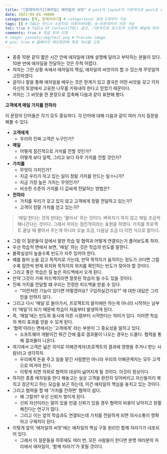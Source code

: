 ```yaml
---
title: "[함께자라기][애자일] 애자일의 씨앗" # post의 layout이 기본적으로 post로 설정되어있어서 Front Matter에 따로 layout변수를 만들어 주지 않아도 됨
date: 2023-04-01 +0800
categories: [책, 함께자라기] # categories는 최대 2개까지 가능
tags: [] # TAG는 반드시 소문자로 이루어져야함, 0~무한개까지 지정 가능
toc: true # Table Of Content(TOC) 옵션, 기본적으로 포스트의 오른쪽 패널에 위치
comments: true # 댓글 유무 지정
# image: /assets/img/test.png # Preview image
# pin: true # 홈페이지 메인화면에 특정 게시물 고정
---
```


- 종종 10분 같이 짧은 시간 안에 애자일에 대해 설명해 달라고 부탁하는 분들이 있다. 10분 만에 애자일을 전달하는 것은 무척 어렵다.
- 저자는 그런 상황 속에서 애자일의 핵심, 애자일의 씨앗이라 할 수 있는게 무엇일까 고민하였다.
- 글이나 말을 통해 애자일을 배우는 것은 한계가 있고 결국은 어떤 씨앗을 갖고 각자 자신의 토양에서 고유한 나무를 키워내야 한다고 믿었기 때문이다.
- 저자는 그 씨앗을 한 문장으로 압축해 다음과 같이 표현해 봤다.

<b>고객에게 매일 가치를 전하라</b>

이 문장의 단어들은 각기 모두 중요하다. 각 단어에 대해 다음과 같이 여러 가지 질문을 해볼 수 있다.

- <b>고객에게</b>
  - 우리의 진짜 고객은 누구인가?
- <b>매일</b>
  - 어떻게 점진적으로 가치를 전할 것인가?
  - 어떻게 보다 일찍, 그리고 보다 자주 가치를 전할 것인가?
- <b>가치를</b>
  - 무엇이 가치인가?
  - 지금 우리가 하고 있는 일이 정말 가치를 만드는 일ㅇ니가?
  - 지금 가장 높은 가치는 무엇인가?
  - 비슷한 수준의 가치를 더 값싸게 전달하는 방법은?
- <b>전하라</b>
  - 가치를 우리가 갖고 있지 않고 고객에게 정말 전달하고 있는가?
  - 고객이 정말 가치를 얻고 있는가?

> '매일'한다는 것의 반대는 '몰아서' 하는 것이다. 벼락치기 하지 않고 매일 조금씩 해나간다는 것이다. 그래서 저자는 점진적이라는 표현을 하였다. 가치를 프로젝트 끝날 때 몰아서 주는게 아니라 오늘 조금, 다음날 조금 더 이런 식으로 말이다.

- 그럼 이 질문들이 앞에서 말한 학습 및 협력과 어떻게 연결되는가 풀어보도록 하자.
- 우선 학습적 면에서 보면, '매일' 하는 것은 학습의 빈도를 말한다.
- 불확실성이 높을수록 빈도가 자주 있어야 한다.
- 예를 들어 눈을 감고 목적지로 가는데, 만약 목적지가 움직이는 정도가 크다면 그럴수록 잠깐씩 현재 위치와 목적지의 위치를 확인하는 빈도가 잦아야 할 것이다.
- 그리고 좋은 학습은 질 높은 피드백에서 오게 된다.
- 만약 그것이 가짜 피드백이라면 잘못된 학습이 될 수도 있을 것이다.
- 진짜 가치를 전달할 떄 우리는 진정한 피드백을 받을 수 있다.
  - "이런저런 기능이 있다면 어떻겠어요? 구입하실건가요?" 에 대한 대답은 그리 믿을 만하지 않다.
- 그리고 다시 '매일'로 돌아가서, 프로젝트의 말미에만 하는게 아니라 시작하는 날부터 '매일'이 되기 때문에 학습이 처음부터 발생하게 된다.
- 즉, '매일'에는 빈도와 동시에 이른 시점부터 시작한다는 의미가 있다. 이러면 학습의 복리 효과를 얻을 수 있게 된다.
- '협력'이라는 면에서는 '고객에게' 라는 부분이 그 중요성을 말하고 있다.
  - 소프트웨어 개발이건 뭐건 간에 홀로 결과물이 나오는 경우는 드물다. 협력을 통해 결과물이 나온다.
- 여기에서 고객은 넓은 의미로 이해관계자(프로젝트의 결과에 영향을 주거나 받는 사람)라고 생각하자.
  - 우리에게 돈을 주고 일을 맡긴 사람뿐만 아니라 우리의 이해관계자는 모두 고객으로 여겨야 한다.
  - 이렇게 되면 의외로 협력의 대상이 넓어지게 될 것이다. 이것이 정상이다.
- 하지만 종종 애자일을 한다 해놓고는 실상 고객을 완전히 잊어버리고 자신들끼리 북치고 장군치고 하는 모습을 보곤 하는데, 이건 애자일의 핵심을 놓치고 있는 것이다.
- 그리고 협력을 할 때 '가치를 전하면' 협력이 쉽다. 
  - 왜 그럴까? 우선 신뢰가 쌓이게 된다.
  - 신뢰 자산이라는 말이 있을 만큼 신뢰가 있을 경우 협력의 비용이 낮아지고 원활해진다는 연구가 많다.
  - 그리고 이는 앞의 학습과도 연결되는데 가치를 전달하게 되면 의사소통이 명확하고 구체적이 된다.
- 이렇게 앞의 '애자일의 씨앗'에는 애자일의 핵심 구동 원리인 함께 자라기가 내포되어 있다.
  - 그래서 이 질문들을 하루에도 여러 번, 모든 사람들이 한다면 분명 여러분의 자리에서 애자일이, '함께 자라기'가 꽃필 것이다.